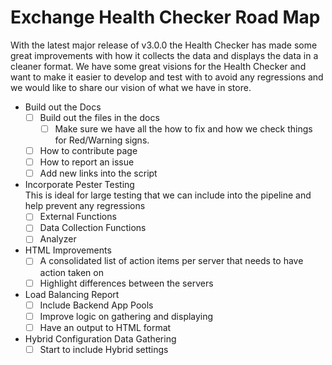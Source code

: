 # Exchange Health Checker Road Map

With the latest major release of v3.0.0 the Health Checker has made some great improvements with how it collects the data and displays the data in a cleaner format. We have some great visions for the Health Checker and want to make it easier to develop and test with to avoid any regressions and we would like to share our vision of what we have in store.

- Build out the Docs
    * [ ] Build out the files in the docs
        * [ ] Make sure we have all the how to fix and how we check things for Red/Warning signs.
    * [ ] How to contribute page
    * [ ] How to report an issue
    * [ ] Add new links into the script

- Incorporate Pester Testing
<br>This is ideal for large testing that we can include into the pipeline and help prevent any regressions
    * [ ] External Functions
    * [ ] Data Collection Functions
    * [ ] Analyzer

- HTML Improvements
    * [ ] A consolidated list of action items per server that needs to have action taken on
    * [ ] Highlight differences between the servers

- Load Balancing Report
    * [ ] Include Backend App Pools
    * [ ] Improve logic on gathering and displaying
    * [ ] Have an output to HTML format

- Hybrid Configuration Data Gathering
    * [ ] Start to include Hybrid settings